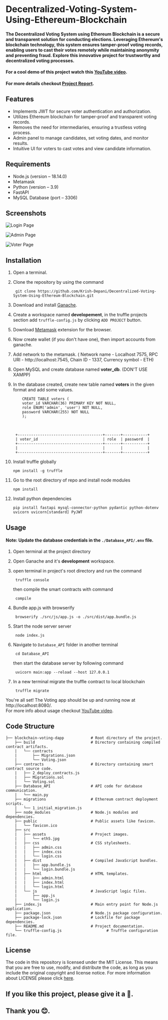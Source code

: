 # Decentralized-Voting-System-Using-Ethereum-Blockchain

#### The Decentralized Voting System using Ethereum Blockchain is a secure and transparent solution for conducting elections. Leveraging Ethereum's blockchain technology, this system ensures tamper-proof voting records, enabling users to cast their votes remotely while maintaining anonymity and preventing fraud. Explore this innovative project for trustworthy and decentralized voting processes.
#### For a cool demo of this project watch this [YouTube video](https://www.youtube.com/watch?v=a5CJ70D2P-E).
#### For more details checkout [Project Report](https://github.com/Krish-Depani/Decentralized-Voting-System-Using-Ethereum-Blockchain/blob/main/Project%20Report%20github.pdf).

## Features
-  Implements JWT for secure voter authentication and authorization.
-  Utilizes Ethereum blockchain for tamper-proof and transparent voting records.
-  Removes the need for intermediaries, ensuring a trustless voting process.
-  Admin panel to manage candidates, set voting dates, and monitor results.
-  Intuitive UI for voters to cast votes and view candidate information.

## Requirements
- Node.js (version – 18.14.0)
- Metamask
- Python (version – 3.9)
- FastAPI
- MySQL Database (port – 3306)

## Screenshots

![Login Page](https://github.com/Krish-Depani/Decentralized-Voting-System-Using-Ethereum-Blockchain/blob/main/public/login%20ss.png)

![Admin Page](https://github.com/Krish-Depani/Decentralized-Voting-System-Using-Ethereum-Blockchain/blob/main/public/admin%20ss.png)

![Voter Page](https://github.com/Krish-Depani/Decentralized-Voting-System-Using-Ethereum-Blockchain/blob/main/public/index%20ss.png)

## Installation

1. Open a terminal.

2. Clone the repository by using the command
        
        git clone https://github.com/Krish-Depani/Decentralized-Voting-System-Using-Ethereum-Blockchain.git

3. Download and install [Ganache](https://trufflesuite.com/ganache/).

4. Create a workspace named <b>developement</b>, in the truffle projects section add `truffle-config.js` by clicking `ADD PROJECT` button.

5. Download [Metamask](https://metamask.io/download/) extension for the browser.

6. Now create wallet (if you don't have one), then import accounts from ganache.

7. Add network to the metamask. ( Network name - Localhost 7575, RPC URl - http://localhost:7545, Chain ID - 1337, Currency symbol - ETH)

8. Open MySQL and create database named <b>voter_db</b>. (DON'T USE XAMPP)

9. In the database created, create new table named <b>voters</b> in the given format and add some values.

           CREATE TABLE voters (
           voter_id VARCHAR(36) PRIMARY KEY NOT NULL,
           role ENUM('admin', 'user') NOT NULL,
           password VARCHAR(255) NOT NULL
           );
   <br>

        +--------------------------------------+-------+-----------+
        | voter_id                             | role  | password  |
        +--------------------------------------+-------+-----------+
        |                                      |       |           |
        +--------------------------------------+-------+-----------+

12. Install truffle globally
    
        npm install -g truffle

14. Go to the root directory of repo and install node modules

        npm install

15. Install python dependencies

        pip install fastapi mysql-connector-python pydantic python-dotenv uvicorn uvicorn[standard] PyJWT

## Usage

#### Note: Update the database credentials in the `./Database_API/.env` file.

1. Open terminal at the project directory

2. Open Ganache and it's <b>development</b> workspace.

3. open terminal in project's root directory and run the command

        truffle console
   then compile the smart contracts with command

        compile

5. Bundle app.js with browserify
    
        browserify ./src/js/app.js -o ./src/dist/app.bundle.js

2. Start the node server server
    
        node index.js

3. Navigate to `Database_API` folder in another terminal
    
        cd Database_API
    then start the database server by following command

        uvicorn main:app --reload --host 127.0.0.1

4. In a new terminal migrate the truffle contract to local blockchain
    
        truffle migrate

You're all set! The Voting app should be up and running now at http://localhost:8080/.<br>
For more info about usage checkout [YouTube video](https://www.youtube.com/watch?v=a5CJ70D2P-E).

## Code Structure

    ├── blockchain-voting-dapp            # Root directory of the project.
        ├── build                         # Directory containing compiled contract artifacts.
        |   └── contracts                 
        |       ├── Migrations.json       
        |       └── Voting.json           
        ├── contracts                     # Directory containing smart contract source code.
        |   ├── 2_deploy_contracts.js     
        |   ├── Migrations.sol            
        |   └── Voting.sol                
        ├── Database_API                  # API code for database communication.
        |   └── main.py                   
        ├── migrations                    # Ethereum contract deployment scripts.
        |   └── 1_initial_migration.js    
        ├── node_modules                  # Node.js modules and dependencies.
        ├── public                        # Public assets like favicon.
        |   └── favicon.ico               
        ├── src                           
        |   ├── assets                    # Project images.
        |   |   └── eth5.jpg              
        |   ├── css                       # CSS stylesheets.
        |   |   ├── admin.css             
        |   |   ├── index.css             
        |   |   └── login.css             
        |   ├── dist                      # Compiled JavaScript bundles.
        |   |   ├── app.bundle.js         
        |   |   └── login.bundle.js       
        |   ├── html                      # HTML templates.
        |   |   ├── admin.html            
        |   |   ├── index.html            
        |   |   └── login.html            
        |   └── js                        # JavaScript logic files.
        |       ├── app.js                
        |       └── login.js              
        ├── index.js                      # Main entry point for Node.js application.
        ├── package.json                  # Node.js package configuration.
        ├── package-lock.json             # Lockfile for package dependencies.
        ├── README.md                     # Project documentation.
        └── truffle-config.js                    # Truffle configuration file.

## License

The code in this repository is licensed under the MIT License. This means that you are free to use, modify, and distribute the code, as long as you include the original copyright and license notice. For more information about LICENSE please click [here](https://github.com/Krish-Depani/Decentralized-Voting-System-Using-Ethereum-Blockchain/blob/main/LICENSE).

## If you like this project, please give it a 🌟.
## Thank you 😊.
